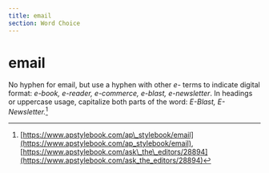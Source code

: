 ```yaml
---
title: email
section: Word Choice
---
```

# email

No hyphen for email, but use a hyphen with other _e-_ terms to indicate digital format: _e-book, e-reader, e-commerce, e-blast, e-newsletter_. In headings or uppercase usage, capitalize both parts of the word: _E-Blast, E-Newsletter._[^44]

[^44]: [https://www.apstylebook.com/ap\_stylebook/email](https://www.apstylebook.com/ap_stylebook/email), [https://www.apstylebook.com/ask\_the\_editors/28894](https://www.apstylebook.com/ask_the_editors/28894)